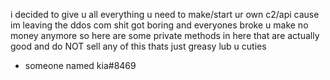 i decided to give u all everything u need to make/start ur own c2/api cause im leaving the ddos com shit got boring and everyones broke u make no money anymore so here are some private methods in here that are actually good and do NOT sell any of this thats just greasy
lub u cuties
- someone named kia#8469
